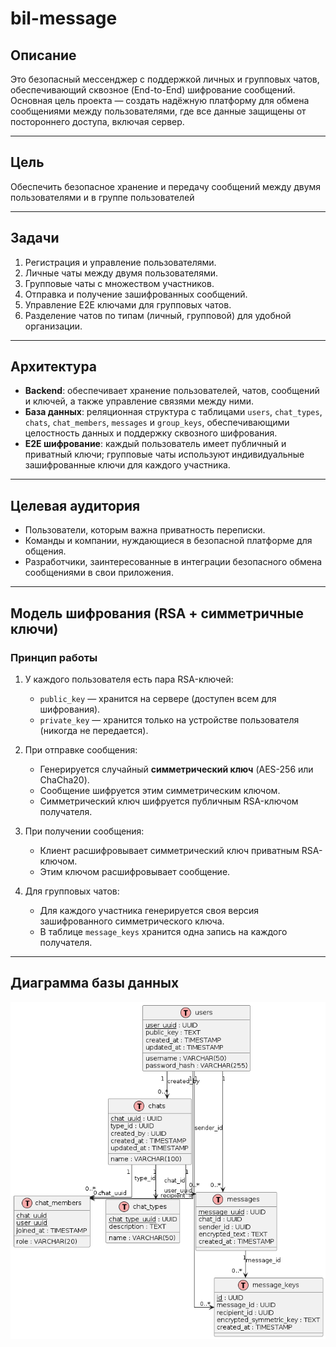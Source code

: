# bil-message

## Описание

Это безопасный мессенджер с поддержкой личных и групповых чатов, обеспечивающий сквозное (End-to-End) шифрование сообщений. Основная цель проекта — создать надёжную платформу для обмена сообщениями между пользователями, где все данные защищены от постороннего доступа, включая сервер.  

---

## Цель

Обеспечить безопасное хранение и передачу сообщений между двумя пользователями и в группе пользователей

---

## Задачи

1. Регистрация и управление пользователями.
2. Личные чаты между двумя пользователями.
3. Групповые чаты с множеством участников.
4. Отправка и получение зашифрованных сообщений.
5. Управление E2E ключами для групповых чатов.
6. Разделение чатов по типам (личный, групповой) для удобной организации.

---

## Архитектура

- **Backend**: обеспечивает хранение пользователей, чатов, сообщений и ключей, а также управление связями между ними.
- **База данных**: реляционная структура с таблицами `users`, `chat_types`, `chats`, `chat_members`, `messages` и `group_keys`, обеспечивающими целостность данных и поддержку сквозного шифрования.
- **E2E шифрование**: каждый пользователь имеет публичный и приватный ключи; групповые чаты используют индивидуальные зашифрованные ключи для каждого участника.

---

## Целевая аудитория
- Пользователи, которым важна приватность переписки.
- Команды и компании, нуждающиеся в безопасной платформе для общения.
- Разработчики, заинтересованные в интеграции безопасного обмена сообщениями в свои приложения.

---

## Модель шифрования (RSA + симметричные ключи)

### Принцип работы
1. У каждого пользователя есть пара RSA-ключей:
   - `public_key` — хранится на сервере (доступен всем для шифрования).  
   - `private_key` — хранится только на устройстве пользователя (никогда не передается).  

2. При отправке сообщения:
   - Генерируется случайный **симметрический ключ** (AES-256 или ChaCha20).  
   - Сообщение шифруется этим симметрическим ключом.  
   - Симметрический ключ шифруется публичным RSA-ключом получателя.  

3. При получении сообщения:
   - Клиент расшифровывает симметрический ключ приватным RSA-ключом.  
   - Этим ключом расшифровывает сообщение.  

4. Для групповых чатов:
   - Для каждого участника генерируется своя версия зашифрованного симметрического ключа.  
   - В таблице `message_keys` хранится одна запись на каждого получателя.  

---

## Диаграмма базы данных

![Диаграмма базы данных](docs/db.png)





